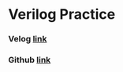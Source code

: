 # Verilog Practice

### Velog [link](https://velog.io/@gju06051/Verilog%EA%B8%B0%EC%B4%881)

### Github [link](https://github.com/gju06051/Verilog_study_public)
